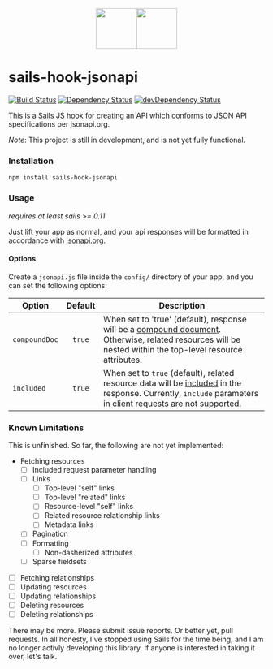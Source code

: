 <p align="center"><img src="/../images/sails.png?raw=true" height="80"/><img src="/../images/jsonapi.png?raw=true" height="80"/></p>

# sails-hook-jsonapi
[![Build Status](https://travis-ci.org/IanVS/sails-hook-jsonapi.svg?branch=master)](https://travis-ci.org/IanVS/sails-hook-jsonapi)
[![Dependency Status](https://david-dm.org/IanVS/sails-hook-jsonapi.svg)](https://david-dm.org/IanVS/sails-hook-jsonapi)
[![devDependency Status](https://david-dm.org/IanVS/sails-hook-jsonapi/dev-status.svg)](https://david-dm.org/IanVS/sails-hook-jsonapi#info=devDependencies)



This is a [Sails JS](http://sailsjs.org) hook for creating an API which conforms to JSON API specifications per jsonapi.org.

*Note*: This project is still in development, and is not yet fully functional.

### Installation

`npm install sails-hook-jsonapi`

### Usage
*requires at least sails >= 0.11*

Just lift your app as normal, and your api responses will be formatted in accordance with [jsonapi.org](http://jsonapi.org/format/).

#### Options
Create a `jsonapi.js` file inside the `config/` directory of your app, and you can set the following options:

| Option        | Default   |  Description  |
|---------------|:---------:|---------------|
| `compoundDoc` |  `true`   | When set to 'true' (default), response will be a [compound document](http://jsonapi.org/format/#document-compound-documents). Otherwise, related resources will be nested within the top-level resource attributes. |
| `included`    |  `true`   | When set to `true` (default), related resource data will be [included](http://jsonapi.org/format/#fetching-includes) in the response. Currently, `include` parameters in client requests are not supported.  |


### Known Limitations

This is unfinished. So far, the following are not yet implemented:

- Fetching resources
  - [ ] Included request parameter handling
  - [ ] Links
    - [ ] Top-level "self" links
    - [ ] Top-level "related" links
    - [ ] Resource-level "self" links
    - [ ] Related resource relationship links
    - [ ] Metadata links
  - [ ] Pagination
  - [ ] Formatting
    - [ ] Non-dasherized attributes
  - [ ] Sparse fieldsets
- [ ] Fetching relationships
- [ ] Updating resources
- [ ] Updating relationships
- [ ] Deleting resources
- [ ] Deleting relationships

There may be more.  Please submit issue reports.  Or better yet, pull requests.  In all honesty, I've stopped using Sails for the time being, and I am no longer activly developing this library.  If anyone is interested in taking it over, let's talk.
